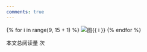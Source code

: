 ```yaml
---
comments: true
---
```



{% for i in range(9, 15 + 1) %}
![图{{ i }}](../images/CHEM2003F_页面_{{"%02d"|format(i)}}.png)
{% endfor %}


<span id="busuanzi_container_page_pv">本文总阅读量 <span id="busuanzi_value_page_pv"></span> 次</span>